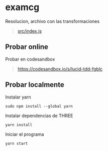 # examcg
Resolucion, archivo con las transformaciones
> [src/index.js](https://github.com/senabi/examcg/blob/main/src/index.js#L57)

## Probar online
Probar en codesandbox
> https://codesandbox.io/s/lucid-tdd-fgblc

## Probar localmente

Instalar yarn

```
sudo npm install --global yarn
```

Instalar dependencias de THREE

```
yarn install
```

Iniciar el programa

```
yarn start
```
